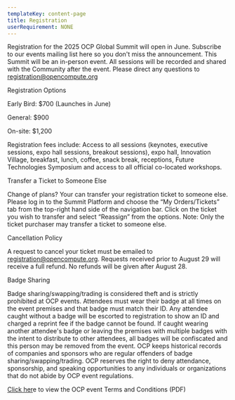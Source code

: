 ```yaml
---
templateKey: content-page
title: Registration
userRequirement: NONE
---
```

Registration for the 2025 OCP Global Summit will open in June. Subscribe to our events mailing list here so you don't miss the announcement. This Summit will be an in-person event. All sessions will be recorded and shared with the Community after the event. Please direct any questions to [registration@opencompute.org](<mailto: registration@opencompute.org>)



Registration Options

Early Bird: $700 (Launches in June)

General: $900 

On-site: $1,200 

Registration fees include: Access to all sessions (keynotes, executive sessions, expo hall sessions, breakout sessions), expo hall, Innovation Village, breakfast, lunch, coffee, snack break, receptions, Future Technologies Symposium and access to all official co-located workshops. 



Transfer a Ticket to Someone Else

Change of plans? Your can transfer your registration ticket to someone else. Please log in to the Summit Platform and choose the “My Orders/Tickets” tab from the top-right hand side of the navigation bar. Click on the ticket you wish to transfer and select “Reassign” from the options. Note: Only the ticket purchaser may transfer a ticket to someone else.



Cancellation Policy

A request to cancel your ticket must be emailed to [registration@opencompute.org](<mailto: registration@opencompute.org>). Requests received prior to August 29 will receive a full refund. No refunds will be given after August 28.



Badge Sharing

Badge sharing/swapping/trading is considered theft and is strictly prohibited at OCP events. Attendees must wear their badge at all times on the event premises and that badge must match their ID. Any attendee caught without a badge will be escorted to registration to show an ID and charged a reprint fee if the badge cannot be found. If caught wearing another attendee's badge or leaving the premises with multiple badges with the intent to distribute to other attendees, all badges will be confiscated and this person may be removed from the event. OCP keeps historical records of companies and sponsors who are regular offenders of badge sharing/swapping/trading. OCP reserves the right to deny attendance, sponsorship, and speaking opportunities to any individuals or organizations that do not abide by OCP event regulations.



[Click her](https://146a55aca6f00848c565-a7635525d40ac1c70300198708936b4e.ssl.cf1.rackcdn.com/images/9c1c5916072b8e33fdbba2537947b86c768372f3.pdf)e to view the OCP event Terms and Conditions (PDF)
